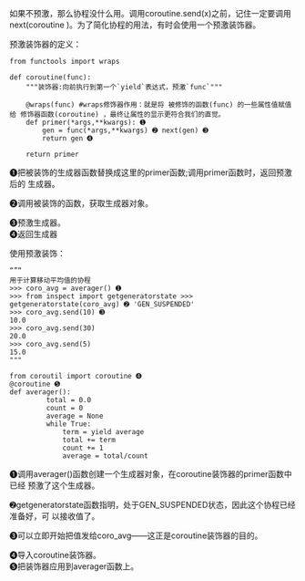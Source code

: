 如果不预激，那么协程没什么用。调用coroutine.send\(x\)之前，记住一定要调用next\(coroutine \)。为了简化协程的用法，有时会使用一个预激装饰器。

预激装饰器的定义：

    from functools import wraps

    def coroutine(func):
        """装饰器:向前执行到第一个`yield`表达式，预激`func`"""

        @wraps(func) #wraps修饰器作用：就是将 被修饰的函数(func) 的一些属性值赋值给 修饰器函数(coroutine) ，最终让属性的显示更符合我们的直觉。
        def primer(*args,**kwargs): ➊
            gen = func(*args,**kwargs) ➋ next(gen) ➌
            return gen ➍

        return primer

➊把被装饰的生成器函数替换成这里的primer函数;调用primer函数时，返回预激后的 生成器。

➋调用被装饰的函数，获取生成器对象。

➌预激生成器。  
➍返回生成器

使用预激装饰：

```
“”“
用于计算移动平均值的协程
>>> coro_avg = averager() ➊
>>> from inspect import getgeneratorstate >>> getgeneratorstate(coro_avg) ➋ 'GEN_SUSPENDED'
>>> coro_avg.send(10) ➌
10.0
>>> coro_avg.send(30)
20.0
>>> coro_avg.send(5)
15.0
"""

from coroutil import coroutine ➍
@coroutine ➎
def averager(): 
         total = 0.0
         count = 0
         average = None
         while True:
             term = yield average
             total += term
             count += 1
             average = total/count
```

➊调用averager\(\)函数创建一个生成器对象，在coroutine装饰器的primer函数中已经 预激了这个生成器。

➋getgeneratorstate函数指明，处于GEN\_SUSPENDED状态，因此这个协程已经准备好，可 以接收值了。

➌可以立即开始把值发给coro\_avg——这正是coroutine装饰器的目的。

➍导入coroutine装饰器。  
➎把装饰器应用到averager函数上。  


